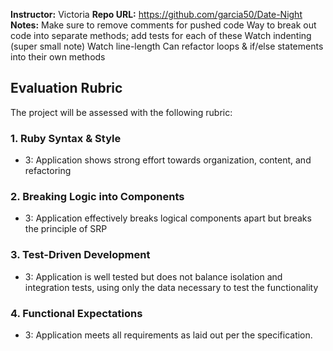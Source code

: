 **Instructor:** Victoria
**Repo URL:** https://github.com/garcia50/Date-Night
**Notes:** 
Make sure to remove comments for pushed code
Way to break out code into separate methods; add tests for each of these
Watch indenting (super small note)
Watch line-length
Can refactor loops & if/else statements into their own methods

## Evaluation Rubric

The project will be assessed with the following rubric:

### 1. Ruby Syntax & Style

* 3: Application shows strong effort towards organization, content, and refactoring

### 2. Breaking Logic into Components

* 3: Application effectively breaks logical components apart but breaks the principle of SRP

### 3. Test-Driven Development

* 3: Application is well tested but does not balance isolation and integration tests, using only the data necessary to test the functionality

### 4. Functional Expectations

* 3: Application meets all requirements as laid out per the specification.
